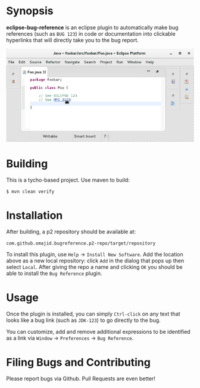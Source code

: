Synopsis
========

**eclipse-bug-reference** is an eclipse plugin to automatically make
bug references (such as `BUG 123`) in code or documentation into
clickable hyperlinks that will directly take you to the bug report.

![Screenshot](screenshots/main.png?raw=true "Screenshot")


Building
========

This is a tycho-based project. Use maven to build:

    $ mvn clean verify


Installation
============

After building, a p2 repository should be available at:

    com.github.omajid.bugreference.p2-repo/target/repository

To install this plugin, use `Help` -> `Install New Software`. Add the location
above as a new local repository: click `Add` in the dialog that pops up then
select `Local`. After giving the repo a name and clicking `OK` you should be
able to install the `Bug Reference` plugin.


Usage
=====

Once the plugin is installed, you can simply `Ctrl-click` on any text
that looks like a bug link (such as `JDK-123`) to go directly to the
bug.

You can customize, add and remove additional expressions to be identified as a
link via `Window` -> `Preferences` -> `Bug Reference`.


Filing Bugs and Contributing
============================

Please report bugs via Github. Pull Requests are even better!

